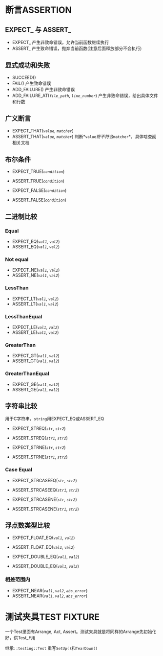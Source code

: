 # 断言ASSERTION
## EXPECT_ 与 ASSERT_
- EXPECT_
产生非致命错误，允许当前函数继续执行
- ASSERT_
产生致命错误，抛弃当前函数(注意后面释放部分不会执行)
## 显式成功和失败
- SUCCEED()
- FAIL()
产生致命错误
- ADD_FAILURE()
产生非致命错误
- ADD_FAILURE_AT(*`file_path`*, *`line_number`*)
产生非致命错误，给出具体文件和行数

## 广义断言
- EXPECT_THAT(*`value`*, *`matcher`*)
- ASSERT_THAT(*`value`*, *`matcher`*)
判断*`value`*符不符合*`matcher`*，具体啥查阅相关文档

## 布尔条件
- EXPECT_TRUE(*`condition`*)
- ASSERT_TRUE(*`condition`*)

- EXPECT_FALSE(*`condition`*)
- ASSERT_FALSE(*`condition`*)

## 二进制比较
### Equal
- EXPECT_EQ(*`val1`*, *`val2`*)
- ASSERT_EQ(*`val1`*, *`val2`*)

### Not equal
- EXPECT_NE(*`val1`*, *`val2`*)
- ASSERT_NE(*`val1`*, *`val2`*)

### LessThan
- EXPECT_LT(*`val1`*, *`val2`*)
- ASSERT_LT(*`val1`*, *`val2`*)

### LessThanEqual
- EXPECT_LE(*`val1`*, *`val2`*)
- ASSERT_LE(*`val1`*, *`val2`*)

### GreaterThan
- EXPECT_GT(*`val1`*, *`val2`*)
- ASSERT_GT(*`val1`*, *`val2`*)

### GreaterThanEqual
- EXPECT_GE(*`val1`*, *`val2`*)
- ASSERT_GE(*`val1`*, *`val2`*)

## 字符串比较
用于C字符串，`string`用EXPECT_EQ或ASSERT_EQ

- EXPECT_STREQ(*`str`*, *`str2`*)
- ASSERT_STREQ(*`str1`*, *`str2`*)

- EXPECT_STRNE(*`str`*, *`str2`*)
- ASSERT_STRNE(*`str1`*, *`str2`*)
### Case Equal
- EXPECT_STRCASEEQ(*`str`*, *`str2`*)
- ASSERT_STRCASEEQ(*`str1`*, *`str2`*)

- EXPECT_STRCASENE(*`str`*, *`str2`*)
- ASSERT_STRCASENE(*`str1`*, *`str2`*)

## 浮点数类型比较
- EXPECT_FLOAT_EQ(*`val1`*, *`val2`*)
- ASSERT_FLOAT_EQ(*`val1`*, *`val2`*)

- EXPECT_DOUBLE_EQ(*`val1`*, *`val2`*)
- ASSERT_DOUBLE_EQ(*`val1`*, *`val2`*)

### 相差范围内
- EXPECT_NEAR(*`val1`*, *`val2`*, *`abs_error`*)
- ASSERT_NEAR(*`val1`*, *`val2`*, *`abs_error`*)

# 测试夹具TEST FIXTURE
一个Test里面有Arrange, Act, Assert。测试夹具就是将同样的Arrange先初始化好，供Test_F用

继承`::testing::Test`
重写`SetUp()`和`TearDown()`